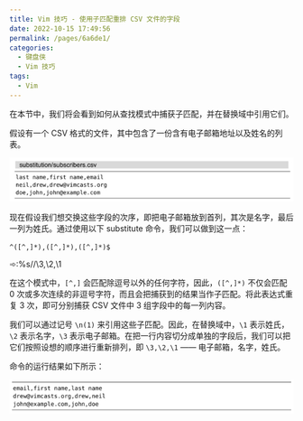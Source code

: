 ```yaml
---
title: Vim 技巧 - 使用子匹配重排 CSV 文件的字段
date: 2022-10-15 17:49:56
permalink: /pages/6a6de1/
categories:
  - 键盘侠
  - Vim 技巧
tags:
  - Vim
---
```


在本节中，我们将会看到如何从查找模式中捕获子匹配，并在替换域中引用它们。

假设有一个 CSV 格式的文件，其中包含了一份含有电子邮箱地址以及姓名的列表。

![](../../.vuepress/public/img/vim/191.jpg)

现在假设我们想交换这些字段的次序，即把电子邮箱放到首列，其次是名字，最后一列为姓氏。通过使用以下 substitute 命令，我们可以做到这一点：

`^([^,]*),([^,]*),([^,]*)$`

➾:%s//\3,\2,\1

在这个模式中，`[^,]` 会匹配除逗号以外的任何字符，因此，`([^,]*)` 不仅会匹配 0 次或多次连续的非逗号字符，而且会把捕获到的结果当作子匹配。将此表达式重复 3 次，即可分别捕获 CSV 文件中 3 组字段中的每一列内容。

我们可以通过记号 `\n(1)` 来引用这些子匹配。因此，在替换域中，`\1` 表示姓氏，`\2` 表示名字，`\3` 表示电子邮箱。在把一行内容切分成单独的字段后，我们可以把它们按照设想的顺序进行重新排列，即 `\3,\2,\1` —— 电子邮箱，名字，姓氏。

命令的运行结果如下所示：

![](../../.vuepress/public/img/vim/192.jpg)

